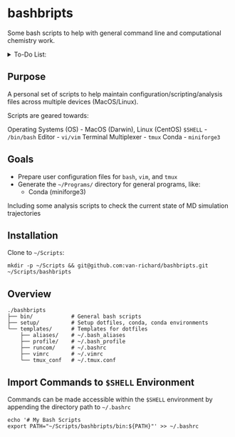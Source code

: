 # bashbripts 

Some bash scripts to help with general command line and computational chemistry work.

<details>

<summary>To-Do List:</summary>

- [] Generalize dotfile 
- [] Add bash scripts
- [] Check conda envs

**NOTE: `tmux` implemented only for local MacOS**

</details>


## Purpose

A personal set of scripts to help maintain configuration/scripting/analysis files across multiple devices (MacOS/Linux). 

Scripts are geared towards:

Operating Systems (OS) - MacOS (Darwin), Linux (CentOS)
`$SHELL` - `/bin/bash`
Editor - `vi/vim`
Terminal Multiplexer - `tmux`
Conda - `miniforge3`


## Goals

* Prepare user configuration files for `bash`, `vim`, and `tmux`
* Generate the `~/Programs/` directory for general programs, like:
    * Conda (miniforge3)

Including some analysis scripts to check the current state of MD simulation trajectories


## Installation

Clone to `~/Scripts`:

```
mkdir -p ~/Scripts && git@github.com:van-richard/bashbripts.git ~/Scripts/bashbripts
```

## Overview

```
./bashbripts
├── bin/            # General bash scripts
├── setup/          # Setup dotfiles, conda, conda environments
└── templates/      # Templates for dotfiles
    ├── aliases/    # ~/.bash_aliases
    ├── profile/    # ~/.bash_profile
    ├── runcom/     # ~/.bashrc
    ├── vimrc       # ~/.vimrc
    └── tmux_conf   # ~/.tmux.conf
```


## Import Commands to `$SHELL` Environment

Commands can be made accessible within the `$SHELL` environment by appending the directory path to `~/.bashrc`

```
echo '# My Bash Scripts
export PATH="~/Scripts/bashbripts/bin:${PATH}"' >> ~/.bashrc
```

